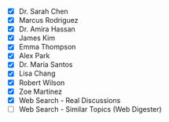 - [x] Dr. Sarah Chen
- [x] Marcus Rodriguez
- [x] Dr. Amira Hassan
- [x] James Kim
- [x] Emma Thompson
- [x] Alex Park
- [x] Dr. Maria Santos
- [x] Lisa Chang
- [x] Robert Wilson
- [x] Zoe Martinez
- [x] Web Search - Real Discussions
- [ ] Web Search - Similar Topics (Web Digester) 